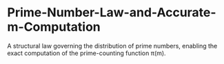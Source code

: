 # Prime-Number-Law-and-Accurate-m-Computation
A structural law governing the distribution of prime numbers, enabling the exact computation of the prime-counting function π(m).
